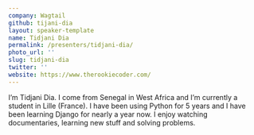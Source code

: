 ```yaml
---
company: Wagtail
github: tijani-dia
layout: speaker-template
name: Tidjani Dia
permalink: /presenters/tidjani-dia/
photo_url: ''
slug: tidjani-dia
twitter: ''
website: https://www.therookiecoder.com/
---
```


I’m Tidjani Dia. I come from Senegal in West Africa and I’m currently a student in Lille (France). I have been using Python for 5 years and I have been learning Django for nearly a year now.
I enjoy watching documentaries, learning new stuff and solving problems.
